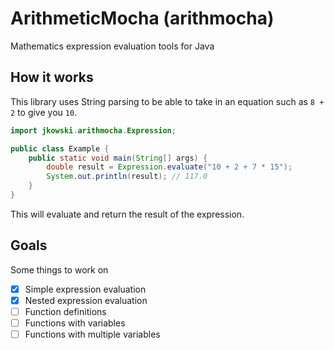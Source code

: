 # ArithmeticMocha (arithmocha)
Mathematics expression evaluation tools for Java

## How it works
This library uses String parsing to be able to take in an
equation such as `8 + 2` to give you `10`.

```java
import jkowski.arithmocha.Expression;

public class Example {
    public static void main(String[] args) {
        double result = Expression.evaluate("10 + 2 + 7 * 15");
        System.out.println(result); // 117.0
    }
}
```

This will evaluate and return the result of the expression.

## Goals
Some things to work on

- [x] Simple expression evaluation
- [x] Nested expression evaluation
- [ ] Function definitions
- [ ] Functions with variables
- [ ] Functions with multiple variables